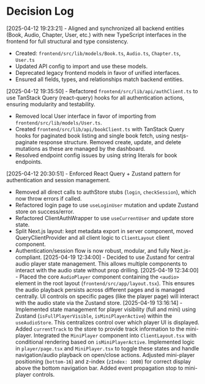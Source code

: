 # Decision Log

[2025-04-12 19:23:21] - Aligned and synchronized all backend entities (Book, Audio, Chapter, User, etc.) with new TypeScript interfaces in the frontend for full structural and type consistency.  
- Created: `frontend/src/lib/models/Book.ts`, `Audio.ts`, `Chapter.ts`, `User.ts`
- Updated API config to import and use these models.
- Deprecated legacy frontend models in favor of unified interfaces.
- Ensured all fields, types, and relationships match backend entities.

[2025-04-12 19:35:50] - Refactored `frontend/src/lib/api/authClient.ts` to use TanStack Query (react-query) hooks for all authentication actions, ensuring modularity and testability.
- Removed local User interface in favor of importing from `frontend/src/lib/models/User.ts`.
- Created `frontend/src/lib/api/bookClient.ts` with TanStack Query hooks for paginated book listing and single book fetch, using nestjs-paginate response structure. Removed create, update, and delete mutations as these are managed by the dashboard.
- Resolved endpoint config issues by using string literals for book endpoints.

[2025-04-12 20:30:51] - Enforced React Query + Zustand pattern for authentication and session management.
- Removed all direct calls to authStore stubs (`login`, `checkSession`), which now throw errors if called.
- Refactored login page to use `useLoginUser` mutation and update Zustand store on success/error.
- Refactored ClientAuthWrapper to use `useCurrentUser` and update store state.
- Split Next.js layout: kept metadata export in server component, moved QueryClientProvider and all client logic to `ClientLayout` client component.
- Authentication/session flow is now robust, modular, and fully Next.js-compliant.
[2025-04-19 12:34:00] - Decided to use Zustand for central audio player state management. This allows multiple components to interact with the audio state without prop drilling.
[2025-04-19 12:34:00] - Placed the core `AudioPlayer` component containing the `<audio>` element in the root layout (`frontend/src/app/layout.tsx`). This ensures the audio playback persists across different pages and is managed centrally. UI controls on specific pages (like the player page) will interact with the audio state via the Zustand store.
[2025-04-19 13:16:14] - Implemented state management for player visibility (full and mini) using Zustand (`isFullPlayerVisible`, `isMiniPlayerActive`) within the `useAudioStore`. This centralizes control over which player UI is displayed. Added `currentTrack` to the store to provide track information to the mini-player. Integrated the `MiniPlayer` component into `ClientLayout.tsx` with conditional rendering based on `isMiniPlayerActive`. Implemented logic in `player/page.tsx` and `MiniPlayer.tsx` to toggle these states and handle navigation/audio playback on open/close actions. Adjusted mini-player positioning (`bottom-16`) and z-index (`zIndex: 1000`) for correct display above the bottom navigation bar. Added event propagation stop to mini-player controls.